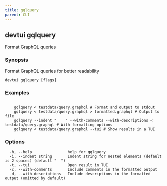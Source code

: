 ```yaml
---
title: gqlquery
parent: CLI
---
```


## devtui gqlquery

Format GraphQL queries

### Synopsis

Format GraphQL queries for better readability

```
devtui gqlquery [flags]
```

### Examples

```

	gqlquery < testdata/query.graphql # Format and output to stdout
 	gqlquery < testdata/query.graphql > formatted.graphql # Output to file
	gqlquery --indent "    " --with-comments --with-descriptions < testdata/query.graphql # With formatting options
	gqlquery < testdata/query.graphql --tui # Show results in a TUI

```

### Options

```
  -h, --help                help for gqlquery
  -i, --indent string       Indent string for nested elements (default is 2 spaces) (default "  ")
  -t, --tui                 Open result in TUI
  -c, --with-comments       Include comments in the formatted output
  -d, --with-descriptions   Include descriptions in the formatted output (omitted by default)
```
